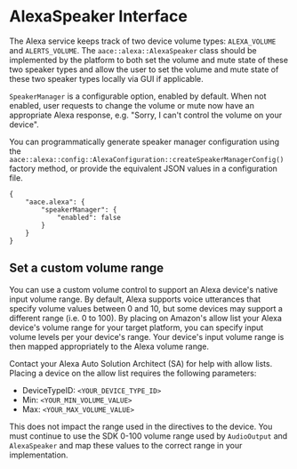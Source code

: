 # AlexaSpeaker Interface

The Alexa service keeps track of two device volume types: `ALEXA_VOLUME` and `ALERTS_VOLUME`. The `aace::alexa::AlexaSpeaker` class should be implemented by the platform to both set the volume and mute state of these two speaker types and allow the user to set the volume and mute state of these two speaker types locally via GUI if applicable. 

`SpeakerManager` is a configurable option, enabled by default. When not enabled, user requests to change the volume or mute now have an appropriate Alexa response, e.g. "Sorry, I can't control the volume on your device".

You can programmatically generate speaker manager configuration using the `aace::alexa::config::AlexaConfiguration::createSpeakerManagerConfig()` factory method, or provide the equivalent JSON values in a configuration file.
```
{
    "aace.alexa": {
        "speakerManager": {
            "enabled": false
        }
    }
}
```

## Set a custom volume range

You can use a custom volume control to support an Alexa device's native input volume range. By default, Alexa supports voice utterances that specify volume values between 0 and 10, but some devices may support a different range (i.e. 0 to 100). By placing on Amazon's allow list your Alexa device's volume range for your target platform, you can specify input volume levels per your device's range. Your device's input volume range is then mapped appropriately to the Alexa volume range.

Contact your Alexa Auto Solution Architect (SA) for help with allow lists. Placing a device on the allow list requires the following parameters:

* DeviceTypeID: `<YOUR_DEVICE_TYPE_ID>`
* Min: `<YOUR_MIN_VOLUME_VALUE>`
* Max: `<YOUR_MAX_VOLUME_VALUE>`

This does not impact the range used in the directives to the device. You must continue to use the SDK 0-100 volume range used by `AudioOutput` and `AlexaSpeaker` and map these values to the correct range in your implementation.
